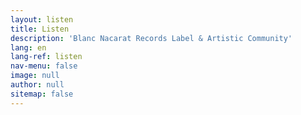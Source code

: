 ```yaml
---
layout: listen
title: Listen
description: 'Blanc Nacarat Records Label & Artistic Community'
lang: en
lang-ref: listen
nav-menu: false
image: null
author: null
sitemap: false
---
```


